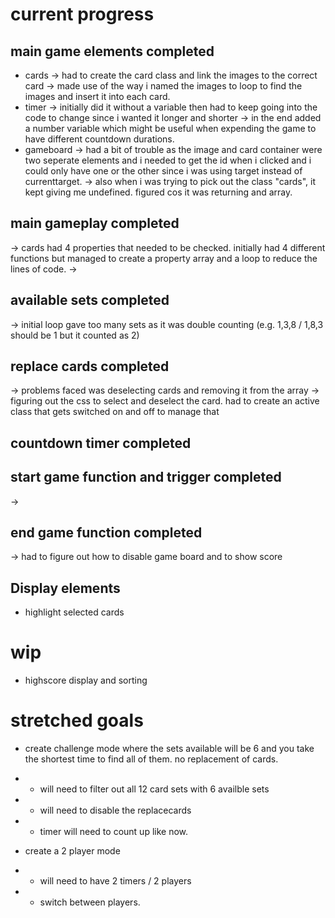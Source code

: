 # current progress

## main game elements completed

- cards
  -> had to create the card class and link the images to the correct card
  -> made use of the way i named the images to loop to find the images and insert it into each card.
- timer
  -> initially did it without a variable then had to keep going into the code to change since i wanted it longer and shorter
  -> in the end added a number variable which might be useful when expending the game to have different countdown durations.
- gameboard
  -> had a bit of trouble as the image and card container were two seperate elements and i needed to get the id when i clicked and i could only have one or the other since i was using target instead of currenttarget.
  -> also when i was trying to pick out the class "cards", it kept giving me undefined. figured cos it was returning and array.

## main gameplay completed

-> cards had 4 properties that needed to be checked. initially had 4 different functions but managed to create a property array and a loop to reduce the lines of code.
->

## available sets completed

-> initial loop gave too many sets as it was double counting (e.g. 1,3,8 / 1,8,3 should be 1 but it counted as 2)

## replace cards completed

-> problems faced was deselecting cards and removing it from the array
-> figuring out the css to select and deselect the card. had to create an active class that gets switched on and off to manage that

## countdown timer completed

## start game function and trigger completed

->

## end game function completed

-> had to figure out how to disable game board and to show score

## Display elements

- highlight selected cards

# wip

- highscore display and sorting

# stretched goals

- create challenge mode where the sets available will be 6 and you take the shortest time to find all of them. no replacement of cards.
- - will need to filter out all 12 card sets with 6 availble sets
- - will need to disable the replacecards
- - timer will need to count up like now.

- create a 2 player mode
- - will need to have 2 timers / 2 players
- - switch between players.
